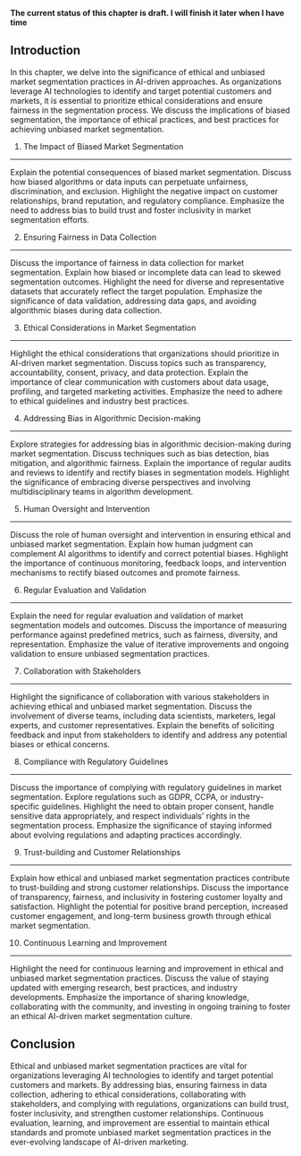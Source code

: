 **The current status of this chapter is draft. I will finish it later when I have time**

Introduction
------------

In this chapter, we delve into the significance of ethical and unbiased market segmentation practices in AI-driven approaches. As organizations leverage AI technologies to identify and target potential customers and markets, it is essential to prioritize ethical considerations and ensure fairness in the segmentation process. We discuss the implications of biased segmentation, the importance of ethical practices, and best practices for achieving unbiased market segmentation.

1. The Impact of Biased Market Segmentation
-------------------------------------------

Explain the potential consequences of biased market segmentation. Discuss how biased algorithms or data inputs can perpetuate unfairness, discrimination, and exclusion. Highlight the negative impact on customer relationships, brand reputation, and regulatory compliance. Emphasize the need to address bias to build trust and foster inclusivity in market segmentation efforts.

2. Ensuring Fairness in Data Collection
---------------------------------------

Discuss the importance of fairness in data collection for market segmentation. Explain how biased or incomplete data can lead to skewed segmentation outcomes. Highlight the need for diverse and representative datasets that accurately reflect the target population. Emphasize the significance of data validation, addressing data gaps, and avoiding algorithmic biases during data collection.

3. Ethical Considerations in Market Segmentation
------------------------------------------------

Highlight the ethical considerations that organizations should prioritize in AI-driven market segmentation. Discuss topics such as transparency, accountability, consent, privacy, and data protection. Explain the importance of clear communication with customers about data usage, profiling, and targeted marketing activities. Emphasize the need to adhere to ethical guidelines and industry best practices.

4. Addressing Bias in Algorithmic Decision-making
-------------------------------------------------

Explore strategies for addressing bias in algorithmic decision-making during market segmentation. Discuss techniques such as bias detection, bias mitigation, and algorithmic fairness. Explain the importance of regular audits and reviews to identify and rectify biases in segmentation models. Highlight the significance of embracing diverse perspectives and involving multidisciplinary teams in algorithm development.

5. Human Oversight and Intervention
-----------------------------------

Discuss the role of human oversight and intervention in ensuring ethical and unbiased market segmentation. Explain how human judgment can complement AI algorithms to identify and correct potential biases. Highlight the importance of continuous monitoring, feedback loops, and intervention mechanisms to rectify biased outcomes and promote fairness.

6. Regular Evaluation and Validation
------------------------------------

Explain the need for regular evaluation and validation of market segmentation models and outcomes. Discuss the importance of measuring performance against predefined metrics, such as fairness, diversity, and representation. Emphasize the value of iterative improvements and ongoing validation to ensure unbiased segmentation practices.

7. Collaboration with Stakeholders
----------------------------------

Highlight the significance of collaboration with various stakeholders in achieving ethical and unbiased market segmentation. Discuss the involvement of diverse teams, including data scientists, marketers, legal experts, and customer representatives. Explain the benefits of soliciting feedback and input from stakeholders to identify and address any potential biases or ethical concerns.

8. Compliance with Regulatory Guidelines
----------------------------------------

Discuss the importance of complying with regulatory guidelines in market segmentation. Explore regulations such as GDPR, CCPA, or industry-specific guidelines. Highlight the need to obtain proper consent, handle sensitive data appropriately, and respect individuals' rights in the segmentation process. Emphasize the significance of staying informed about evolving regulations and adapting practices accordingly.

9. Trust-building and Customer Relationships
--------------------------------------------

Explain how ethical and unbiased market segmentation practices contribute to trust-building and strong customer relationships. Discuss the importance of transparency, fairness, and inclusivity in fostering customer loyalty and satisfaction. Highlight the potential for positive brand perception, increased customer engagement, and long-term business growth through ethical market segmentation.

10. Continuous Learning and Improvement
---------------------------------------

Highlight the need for continuous learning and improvement in ethical and unbiased market segmentation practices. Discuss the value of staying updated with emerging research, best practices, and industry developments. Emphasize the importance of sharing knowledge, collaborating with the community, and investing in ongoing training to foster an ethical AI-driven market segmentation culture.

Conclusion
----------

Ethical and unbiased market segmentation practices are vital for organizations leveraging AI technologies to identify and target potential customers and markets. By addressing bias, ensuring fairness in data collection, adhering to ethical considerations, collaborating with stakeholders, and complying with regulations, organizations can build trust, foster inclusivity, and strengthen customer relationships. Continuous evaluation, learning, and improvement are essential to maintain ethical standards and promote unbiased market segmentation practices in the ever-evolving landscape of AI-driven marketing.
